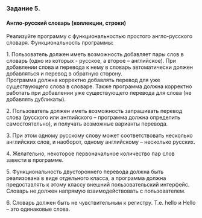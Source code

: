 <h3>Задание 5. 
<h4>Англо-русский словарь (коллекции, строки)</h4>

<p>Реализуйте программу с функциональностью простого англо-русского словаря. Функциональность программы:
<p>1. Пользователь должен иметь возможность добавляет пары слов в словарь (одно из которых - русское, а второе – английское).
При добавлении слова и перевода к нему в словарь автоматически должен добавляться и перевод в обратную сторону.
<br>Программа должна корректно добавлять перевод для уже существующего слова в словаре. Также программа должна корректно работать при добавлении уже существующего перевода для слова (не добавлять дубликаты).
<p>2. Пользователь должен иметь возможность запрашивать перевод слова (русского или английского – программа должна определить самостоятельно), и получать возможные варианты перевода.
<p>3. При этом одному русскому слову может соответствовать несколько английских слов, и наоборот, одному английскому – несколько русских.
<p>4. Желательно, некоторое первоначальное количество пар слов завести в программе.
<p>5. Функциональность двустороннего перевода должна быть реализована в виде отдельного класса, а программа должна предоставлять к этому классу внешний пользовательский интерфейс. Словарь не должен напрямую взаимодействовать с пользователем.
<p>6. Словарь должен быть не чувствительным к регистру. Т.е. hello и Hello – это одинаковые слова.

